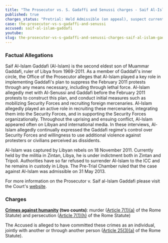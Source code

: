 ```yaml
---
title: "The Prosecutor vs. S. Gadaffi and Senussi charges - Saif Al-Islam Gaddafi"
published: true
charges_status: "Pretrial: Held Admissible (on appeal), suspect currently held in Libya"
case: the-prosecutor-vs-s-gadaffi-and-senussi
accused: saif-al-islam-gaddafi
youtube:
slug: the-prosecutor-vs-s-gadaffi-and-senussi-charges-saif-al-islam-gaddafi
---
```


### Factual Allegations

Saif Al-Islam Gaddafi (Al-Islam) is the second eldest son of Muammar Gaddafi, ruler of Libya from 1969-2011. As a member of Gaddafi's inner circle, the Office of the Prosecutor alleges that Al-Islam played a key role in implementing Gaddafi's plan to suppress the February 2011 protests through any means necessary, including through lethal force. Al-Islam allegedly met with Al-Senussi and Gaddafi before the February 2011 protests to construct this plan, and conduct initial measures such as mobilizing Security Forces and recruiting foreign mercenaries. Al-Islam allegedly played an active role in recruiting these mercenaries, integrating them into the Security Forces, and in supporting the Security Forces organizationally. Throughout the uprising and ensuing conflict, Al-Islam appeared often on Libyan and international media. In these interviews, Al-Islam allegedly continually expressed the Gaddafi regime's control over Security Forces and willingness to use additional violence against protesters or civilians perceived as dissidents.

Al-Islam was captured by Libyan rebels on 18 November 2011. Currently held by the militia in Zintan, Libya, he is under indictment both in Zintan and Tripoli. Authorities have so far refused to surrender Al-Islam to the ICC and he remains in custody in Libya. The Pre-Trial Chamber ruled that the case against Al-Islam was admissible on 31 May 2013.

For more information on the Prosecutor v. Saif al-Islam Gaddafi please visit the Court's [website](http://www.icc-cpi.int/en_menus/icc/situations%20and%20cases/situations/icc0111/related%20cases/icc01110111/Pages/icc01110111.aspx).

### Charges

**[Crimes against humanity](http://www.casematrixnetwork.org/case-m/klamberg-commentary/rome-statute/#c1171) (two counts)**: murder ([Article 7(1)(a)](http://www.casematrixnetwork.org/cmn-knowledge-hub/klamberg-commentary/elements-of-crime/#c2286) of the Rome Statute) and persecution ([Article 7(1)(h)](http://www.casematrixnetwork.org/cmn-knowledge-hub/klamberg-commentary/elements-of-crime/#c2298) of the Rome Statute)

The Accused is alleged to have committed these crimes as an individual, jointly with another or through another person ([Article 25(3)(a)](http://www.casematrixnetwork.org/case-m/klamberg-commentary/rome-statute/#c1198) of the Rome Statute).

